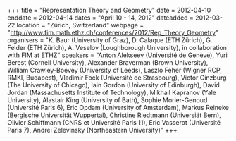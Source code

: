 +++
title = "Representation Theory and Geometry"
date = 2012-04-10
enddate = 2012-04-14
dates = "April 10 - 14, 2012"
dateadded = 2012-03-22
location = "Zürich, Switzerland"
webpage = "http://www.fim.math.ethz.ch/conferences/2012/Rep_Theory_Geometry"
organisers = "K. Baur (University of Graz), D. Calaque (ETH Zürich), G. Felder (ETH Zürich), A. Veselov (Loughborough University), in collaboration with FIM at ETHZ"
speakers = "Anton Alekseev (Université de Genève), Yuri Berest (Cornell University), Alexander Braverman (Brown University), William Crawley-Boevey (University of Leeds), Laszlo Feher (Wigner RCP, RMKI, Budapest), Vladimir Fock (Université de Strasbourg), Victor Ginzburg (The University of Chicago), Iain Gordon (University of Edinburgh), David Jordan (Massachusetts Institute of Technology), Mikhail Kapranov (Yale University), Alastair King (University of Bath), Sophie Morier-Genoud (Université Paris 6), Eric Opdam  (University of Amsterdam), Markus Reineke (Bergische Universität Wuppertal), Christine Riedtmann (Universiät Bern), Olivier Schiffmann (CNRS et Université Paris 11), Eric Vasserot (Université Paris 7), Andrei Zelevinsky (Northeastern University)"
+++
